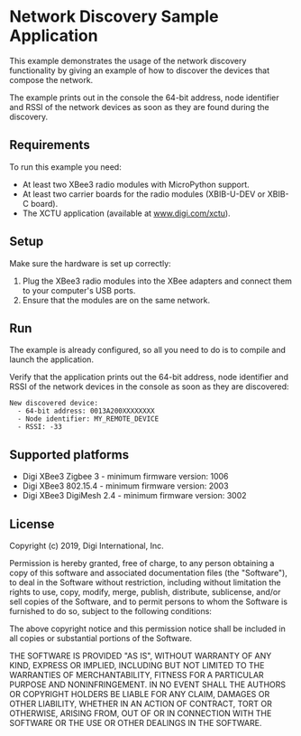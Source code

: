 Network Discovery Sample Application
====================================

This example demonstrates the usage of the network discovery functionality by
giving an example of how to discover the devices that compose the network.

The example prints out in the console the 64-bit address, node identifier and
RSSI of the network devices as soon as they are found during the discovery.

Requirements
------------

To run this example you need:

* At least two XBee3 radio modules with MicroPython support.
* At least two carrier boards for the radio modules (XBIB-U-DEV or XBIB-C board).
* The XCTU application (available at www.digi.com/xctu).

Setup
-----

Make sure the hardware is set up correctly:

1. Plug the XBee3 radio modules into the XBee adapters and connect them to your
   computer's USB ports.
2. Ensure that the modules are on the same network.

Run
---

The example is already configured, so all you need to do is to compile and
launch the application.

Verify that the application prints out the 64-bit address, node identifier and
RSSI of the network devices in the console as soon as they are discovered:

    New discovered device:
      - 64-bit address: 0013A200XXXXXXXX
      - Node identifier: MY_REMOTE_DEVICE
      - RSSI: -33

Supported platforms
-------------------

* Digi XBee3 Zigbee 3 - minimum firmware version: 1006
* Digi XBee3 802.15.4 - minimum firmware version: 2003
* Digi XBee3 DigiMesh 2.4 - minimum firmware version: 3002

License
-------

Copyright (c) 2019, Digi International, Inc.

Permission is hereby granted, free of charge, to any person obtaining a copy
of this software and associated documentation files (the "Software"), to deal
in the Software without restriction, including without limitation the rights
to use, copy, modify, merge, publish, distribute, sublicense, and/or sell
copies of the Software, and to permit persons to whom the Software is
furnished to do so, subject to the following conditions:

The above copyright notice and this permission notice shall be included in all
copies or substantial portions of the Software.

THE SOFTWARE IS PROVIDED "AS IS", WITHOUT WARRANTY OF ANY KIND, EXPRESS OR
IMPLIED, INCLUDING BUT NOT LIMITED TO THE WARRANTIES OF MERCHANTABILITY,
FITNESS FOR A PARTICULAR PURPOSE AND NONINFRINGEMENT. IN NO EVENT SHALL THE
AUTHORS OR COPYRIGHT HOLDERS BE LIABLE FOR ANY CLAIM, DAMAGES OR OTHER
LIABILITY, WHETHER IN AN ACTION OF CONTRACT, TORT OR OTHERWISE, ARISING FROM,
OUT OF OR IN CONNECTION WITH THE SOFTWARE OR THE USE OR OTHER DEALINGS IN THE
SOFTWARE.